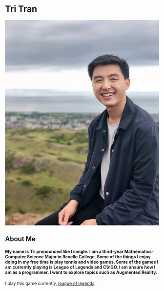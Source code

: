 # Tri Tran

<!-- <img src="IMG_0246.jpg" alt="Pic of me" width=auto height="300">  -->
![pic of me](IMG_0246.jpg)

## About Me 
#### My name is Tri pronounced like triangle. I am a third-year Mathematics-Computer Science Major in Revelle College. Some of the things I enjoy doing in my free time is play tennis and video games. Some of the games I am currently playing is League of Legends and CS:GO. I am unsure how I am as a programmer. I want to explore topics such as Augmented Reality. 

I play this game currently, [league of legends](https://na.leagueoflegends.com/en-us/).